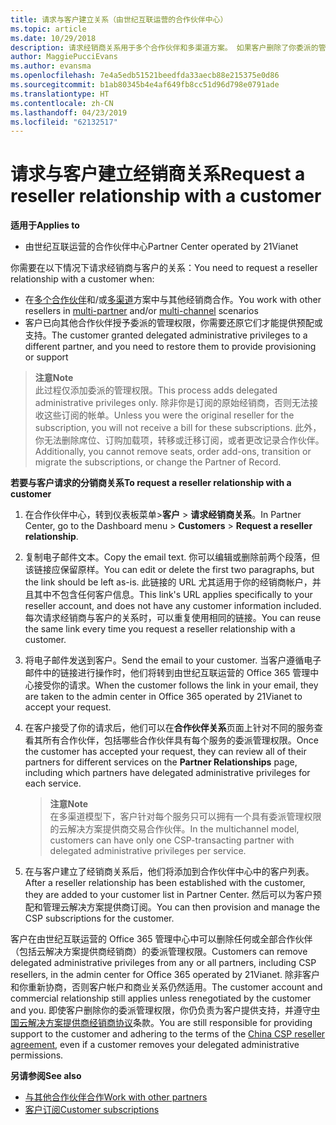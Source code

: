 ```yaml
---
title: 请求与客户建立关系（由世纪互联运营的合作伙伴中心）
ms.topic: article
ms.date: 10/29/2018
description: 请求经销商关系用于多个合作伙伴和多渠道方案。 如果客户删除了你委派的管理员权限，并且你需要恢复它们才可以提供预配或支持，请求建立关系也十分有用。
author: MaggiePucciEvans
ms.author: evansma
ms.openlocfilehash: 7e4a5edb51521beedfda33aecb88e215375e0d86
ms.sourcegitcommit: b1ab80345b4e4af649fb8cc51d96d798e0791ade
ms.translationtype: HT
ms.contentlocale: zh-CN
ms.lasthandoff: 04/23/2019
ms.locfileid: "62132517"
---
```

# <a name="request-a-reseller-relationship-with-a-customer"></a><span data-ttu-id="146ad-104">请求与客户建立经销商关系</span><span class="sxs-lookup"><span data-stu-id="146ad-104">Request a reseller relationship with a customer</span></span>

<span data-ttu-id="146ad-105">**适用于**</span><span class="sxs-lookup"><span data-stu-id="146ad-105">**Applies to**</span></span>

-   <span data-ttu-id="146ad-106">由世纪互联运营的合作伙伴中心</span><span class="sxs-lookup"><span data-stu-id="146ad-106">Partner Center operated by 21Vianet</span></span>

<span data-ttu-id="146ad-107">你需要在以下情况下请求经销商与客户的关系：</span><span class="sxs-lookup"><span data-stu-id="146ad-107">You need to request a reseller relationship with a customer when:</span></span>

-   <span data-ttu-id="146ad-108">在[多个合作伙伴](multipartner.md)和/或[多渠道](multichannel.md)方案中与其他经销商合作。</span><span class="sxs-lookup"><span data-stu-id="146ad-108">You work with other resellers in [multi-partner](multipartner.md) and/or [multi-channel](multichannel.md) scenarios</span></span>
-   <span data-ttu-id="146ad-109">客户已向其他合作伙伴授予委派的管理权限，你需要还原它们才能提供预配或支持。</span><span class="sxs-lookup"><span data-stu-id="146ad-109">The customer granted delegated administrative privileges to a different partner, and you need to restore them to provide provisioning or support</span></span>

><span data-ttu-id="146ad-110">**注意**</span><span class="sxs-lookup"><span data-stu-id="146ad-110">**Note**</span></span><br> <span data-ttu-id="146ad-111">此过程仅添加委派的管理权限。</span><span class="sxs-lookup"><span data-stu-id="146ad-111">This process adds delegated administrative privileges only.</span></span> <span data-ttu-id="146ad-112">除非你是订阅的原始经销商，否则无法接收这些订阅的帐单。</span><span class="sxs-lookup"><span data-stu-id="146ad-112">Unless you were the original reseller for the subscription, you will not receive a bill for these subscriptions.</span></span> <span data-ttu-id="146ad-113">此外，你无法删除席位、订购加载项，转移或迁移订阅，或者更改记录合作伙伴。</span><span class="sxs-lookup"><span data-stu-id="146ad-113">Additionally, you cannot remove seats, order add-ons, transition or migrate the subscriptions, or change the Partner of Record.</span></span>

<a href="" id="requestarelationship"></a>
<span data-ttu-id="146ad-114">**若要与客户请求的分销商关系**</span><span class="sxs-lookup"><span data-stu-id="146ad-114">**To request a reseller relationship with a customer**</span></span>

1.  <span data-ttu-id="146ad-115">在合作伙伴中心，转到仪表板菜单&gt;**客户** &gt; **请求经销商关系**。</span><span class="sxs-lookup"><span data-stu-id="146ad-115">In Partner Center, go to the Dashboard menu &gt; **Customers** &gt; **Request a reseller relationship**.</span></span>
2.  <span data-ttu-id="146ad-116">复制电子邮件文本。</span><span class="sxs-lookup"><span data-stu-id="146ad-116">Copy the email text.</span></span> <span data-ttu-id="146ad-117">你可以编辑或删除前两个段落，但该链接应保留原样。</span><span class="sxs-lookup"><span data-stu-id="146ad-117">You can edit or delete the first two paragraphs, but the link should be left as-is.</span></span> <span data-ttu-id="146ad-118">此链接的 URL 尤其适用于你的经销商帐户，并且其中不包含任何客户信息。</span><span class="sxs-lookup"><span data-stu-id="146ad-118">This link's URL applies specifically to your reseller account, and does not have any customer information included.</span></span> <span data-ttu-id="146ad-119">每次请求经销商与客户的关系时，可以重复使用相同的链接。</span><span class="sxs-lookup"><span data-stu-id="146ad-119">You can reuse the same link every time you request a reseller relationship with a customer.</span></span>
3.  <span data-ttu-id="146ad-120">将电子邮件发送到客户。</span><span class="sxs-lookup"><span data-stu-id="146ad-120">Send the email to your customer.</span></span> <span data-ttu-id="146ad-121">当客户遵循电子邮件中的链接进行操作时，他们将转到由世纪互联运营的 Office 365 管理中心接受你的请求。</span><span class="sxs-lookup"><span data-stu-id="146ad-121">When the customer follows the link in your email, they are taken to the admin center in Office 365 operated by 21Vianet to accept your request.</span></span>
4.  <span data-ttu-id="146ad-122">在客户接受了你的请求后，他们可以在**合作伙伴关系**页面上针对不同的服务查看其所有合作伙伴，包括哪些合作伙伴具有每个服务的委派管理权限。</span><span class="sxs-lookup"><span data-stu-id="146ad-122">Once the customer has accepted your request, they can review all of their partners for different services on the **Partner Relationships** page, including which partners have delegated administrative privileges for each service.</span></span>

    ><span data-ttu-id="146ad-123">**注意**</span><span class="sxs-lookup"><span data-stu-id="146ad-123">**Note**</span></span><br> <span data-ttu-id="146ad-124">在多渠道模型下，客户针对每个服务只可以拥有一个具有委派管理权限的云解决方案提供商交易合作伙伴。</span><span class="sxs-lookup"><span data-stu-id="146ad-124">In the multichannel model, customers can have only one CSP-transacting partner with delegated administrative privileges per service.</span></span> 
    
5.  <span data-ttu-id="146ad-125">在与客户建立了经销商关系后，他们将添加到合作伙伴中心中的客户列表。</span><span class="sxs-lookup"><span data-stu-id="146ad-125">After a reseller relationship has been established with the customer, they are added to your customer list in Partner Center.</span></span> <span data-ttu-id="146ad-126">然后可以为客户预配和管理云解决方案提供商订阅。</span><span class="sxs-lookup"><span data-stu-id="146ad-126">You can then provision and manage the CSP subscriptions for the customer.</span></span>

<span data-ttu-id="146ad-127">客户在由世纪互联运营的 Office 365 管理中心中可以删除任何或全部合作伙伴（包括云解决方案提供商经销商）的委派管理权限。</span><span class="sxs-lookup"><span data-stu-id="146ad-127">Customers can remove delegated administrative privileges from any or all partners, including CSP resellers, in the admin center for Office 365 operated by 21Vianet.</span></span> <span data-ttu-id="146ad-128">除非客户和你重新协商，否则客户帐户和商业关系仍然适用。</span><span class="sxs-lookup"><span data-stu-id="146ad-128">The customer account and commercial relationship still applies unless renegotiated by the customer and you.</span></span> <span data-ttu-id="146ad-129">即使客户删除你的委派管理权限，你仍负责为客户提供支持，并遵守[中国云解决方案提供商经销商协议](https://www.21vbluecloud.com/office365/ResellerAgr/)条款。</span><span class="sxs-lookup"><span data-stu-id="146ad-129">You are still responsible for providing support to the customer and adhering to the terms of the [China CSP reseller agreement](https://www.21vbluecloud.com/office365/ResellerAgr/), even if a customer removes your delegated administrative permissions.</span></span> 

<span data-ttu-id="146ad-130">**另请参阅**</span><span class="sxs-lookup"><span data-stu-id="146ad-130">**See also**</span></span>

-   [<span data-ttu-id="146ad-131">与其他合作伙伴合作</span><span class="sxs-lookup"><span data-stu-id="146ad-131">Work with other partners</span></span>](work-with-other-partners.md)
-   [<span data-ttu-id="146ad-132">客户订阅</span><span class="sxs-lookup"><span data-stu-id="146ad-132">Customer subscriptions</span></span>](customer-subscriptions.md)

 

 




